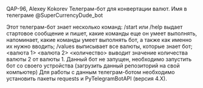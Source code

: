 QAP-96, Alexey Kokorev
Телеграм-бот для конвертации валют. Имя в телеграме @SuperCurrencyDude_bot

Этот телеграм-бот знает несколько команд:
/start или /help выдает стартовое сообщение и пишет, какие команды еще он умеет выполнять, напоминает, какие команды умеет выполнять бот, а также как именно их нужно вводить;
/values выписывает все валюты, которые знает бот;
<валюта 1> <валюта 2> <количество> выводит значение количества валюты 2 от валюты 1.
Данный бот не запущен, необходимо запустить бот со своего устройства (загрузить данный репозиторий на свой компьютер) Для работы с данным телеграм-ботом необходимо установить пакеты requests и PyTelegramBotAPI (версия 4.X).
